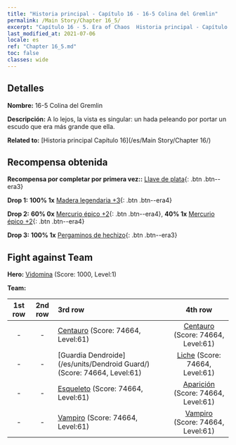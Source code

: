 ```yaml
---
title: "Historia principal - Capítulo 16 - 16-5 Colina del Gremlin"
permalink: /Main Story/Chapter 16_5/
excerpt: "Capítulo 16 - 5. Era of Chaos  Historia principal - Capítulo 16_5. 16-5 Colina del Gremlin"
last_modified_at: 2021-07-06
locale: es
ref: "Chapter 16_5.md"
toc: false
classes: wide
---
```


## Detalles

 **Nombre:** 16-5 Colina del Gremlin

 **Descripción:** A lo lejos, la vista es singular: un hada peleando por portar un escudo que era más grande que ella.

 **Related to:** [Historia principal Capítulo 16](/es/Main Story/Chapter 16/)

## Recompensa obtenida

 **Recompensa por completar por primera vez::** [Llave de plata](/ItemsES/con_693/){: .btn .btn--era3}

 **Drop 1:** **100% 1x** [Madera legendaria +3](/ItemsES/mat_55/){: .btn .btn--era4}

 **Drop 2:** **60% 0x** [Mercurio épico +2](/ItemsES/mat_49/){: .btn .btn--era4}, **40% 1x** [Mercurio épico +2](/ItemsES/mat_49/){: .btn .btn--era4}

 **Drop 3:** **100% 1x** [Pergaminos de hechizo](/ItemsES/con_694/){: .btn .btn--era3}


## Fight against Team
 **Hero:** [Vidomina](/es/heroes/Vidomina/) (Score: 1000, Level:1)

 **Team:**


  | 1st row | 2nd row | 3rd row | 4th row |
  |:----:|:----:|:----|:----:|
  | - | - | [Centauro](/es/units/Centaur/) (Score: 74664, Level:61)  | [Centauro](/es/units/Centaur/) (Score: 74664, Level:61)  |
  | - | - | [Guardia Dendroide](/es/units/Dendroid Guard/) (Score: 74664, Level:61)  | [Liche](/es/units/Lich/) (Score: 74664, Level:61)  |
  | - | - | [Esqueleto](/es/units/Skeleton/) (Score: 74664, Level:61)  | [Aparición](/es/units/Wight/) (Score: 74664, Level:61)  |
  | - | - | [Vampiro](/es/units/Vampire/) (Score: 74664, Level:61)  | [Vampiro](/es/units/Vampire/) (Score: 74664, Level:61)  |


